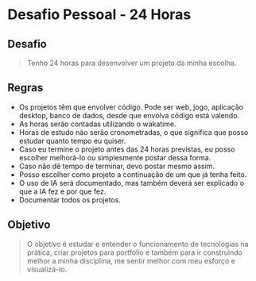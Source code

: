 # Desafio Pessoal - 24 Horas

## Desafio

> Tenho 24 horas para desenvolver um projeto da minha escolha.

## Regras

- Os projetos têm que envolver código. Pode ser web, jogo, aplicação desktop, banco de dados, desde que envolva código está valendo.
- As horas serão contadas utilizando o wakatime.
- Horas de estudo não serão cronometradas, o que significa que posso estudar quanto tempo eu quiser.
- Caso eu termine o projeto antes das 24 horas previstas, eu posso escolher melhorá-lo ou simplesmente postar dessa forma.
- Caso não dê tempo de terminar, devo postar mesmo assim.
- Posso escolher como projeto a continuação de um que já tenha feito.
- O uso de IA será documentado, mas também deverá ser explicado o que a IA fez e por que fez.
- Documentar todos os projetos.

## Objetivo

> O objetivo é estudar e entender o funcionamento de tecnologias na prática, criar projetos para portfólio e também para ir construindo melhor a minha disciplina, me sentir melhor com meu esforço e visualizá-lo.
